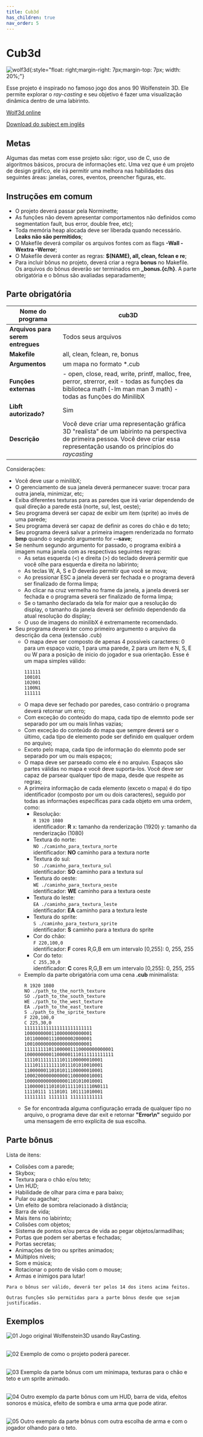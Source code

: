 ```yaml
---
title: Cub3d
has_children: true
nav_order: 5
---
```


# Cub3d

![wolf3d](/images/wolfen.gif){:style="float: right;margin-right: 7px;margin-top: 7px; width: 20%;"}

Esse projeto é inspirado no famoso jogo dos anos 90 Wolfenstein 3D. Ele permite explorar o _ray-casting_ e seu objetivo é fazer uma visualização dinâmica dentro de uma labirinto.

[Wolf3d online](http://users.atw.hu/wolf3d/)

[Download do subject em inglês](cub3d.pdf)

## Metas

Algumas das metas com esse projeto são: rigor, uso de C, uso de algoritmos básicos, procura de informações etc. Uma vez que é um projeto de design gráfico, ele irá permitir uma melhora nas habilidades das seguintes áreas: janelas, cores, eventos, preencher figuras, etc.

## Instruções em comum

- O projeto deverá passar pela Norminette;
- As funções não devem apresentar comportamentos não definidos como segmentation fault, bus error, double free, etc);
- Toda memória heap alocada deve ser liberada quando necessário. **Leaks não são permitidos**;
- O Makefile deverá compilar os arquivos fontes com as flags **-Wall -Wextra -Werror**;
- O Makefile deverá conter as regras: **$(NAME), all, clean, fclean e re**;
- Para incluir bônus no projeto, deverá criar a regra **bonus** no Makefile. Os arquivos do bônus deverão ser terminados em **_bonus.{c/h}**. A parte obrigatória e o bônus são avaliadas separadamente;


## Parte obrigatória

| Nome do programa | cub3D |
|-|-|
| **Arquivos para serem entregues** | Todos seus arquivos |
| **Makefile** | all, clean, fclean, re, bonus |
| **Argumentos** | um mapa no formato *.cub |
| **Funções externas** | - open, close, read, write, printf, malloc, free, perror, strerror, exit - todas as funções da biblioteca math (-lm man man 3 math) - todas as funções do MinilibX |
| **Libft autorizado?** | Sim |
| **Descrição** | Você deve criar uma representação gráfica 3D "realista" de um labirinto na perspectiva de primeira pessoa. Você deve criar essa representação usando os princípios do _raycasting_ |

Considerações:
- Você deve usar o minilibX;
- O gerenciamento de sua janela deverá permanecer suave: trocar para outra janela, minimizar, etc;
- Exiba diferentes texturas para as paredes que irá variar dependendo de qual direção a parede está (norte, sul, lest, oeste);
- Seu programa deverá ser capaz de exibir um item (sprite) ao invés de uma parede;
- Seu programa deverá ser capaz de definir as cores do chão e do teto;
- Seu programa deverá salvar a primeira imagem renderizada no formato **bmp** quando o segundo argumento for **--save**;
- Se nenhum segundo argumento for passado, o programa exibirá a imagem numa janela com as respectivas seguintes regras:
    - As setas esquerda (<) e direita (>) do teclado deverá permitir que você olhe para esquerda e direita no labirinto;
    - As teclas W, A, S e D deverão permitir que você se mova;
    - Ao pressionar ESC a janela deverá ser fechada e o programa deverá ser finalizado de forma limpa;
    - Ao clicar na cruz vermelha no frame da janela, a janela deverá ser fechada e o programa severá ser finalizado de forma limpa;
    - Se o tamanho declarado da tela for maior que a resolução do display, o tamanho da janela deverá ser definido dependendo da atual resolução do display;
    - O uso de imagens do minilibX é extremamente recomendado.
- Seu programa deverá ter como primeiro argumento o arquivo da descrição da cena (extensão .cub)
    - O mapa deve ser composto de apenas 4 possíveis caracteres: 0 para um espaço vazio, 1 para uma parede, 2 para um item e N, S, E ou W para a posição de inicio do jogador e sua orientação. Esse é um mapa simples válido:
        ```shell
        111111
        100101
        102001
        1100N1
        111111
        ``` 
    - O mapa deve ser fechado por paredes, caso contrário o programa deverá retornar um erro;
    - Com exceção do conteúdo do mapa, cada tipo de elemnto pode ser separado por um ou mais linhas vazias;
    - Com exceção do conteúdo do mapa que sempre deverá ser o último, cada tipo de elemento pode ser definido em qualquer ordem no arquivo;
    - Exceto pelo mapa, cada tipo de informação do elemnto pode ser separado por um ou mais espaços;
    - O mapa deve ser parseado como ele é no arquivo. Espaços são partes válidas no mapa e você deve suporta-los. Você deve ser capaz de parsear qualquer tipo de mapa, desde que respeite as regras;
    - A primeira informação de cada elemento (exceto o mapa) é do tipo identificador (composto por um ou dois caracteres), seguido por todas as informações específicas para cada objeto em uma ordem, como:
        - Resolução: <br/>
        ```R 1920 1080```<br/>
        identificador: **R**
        x: tamanho da renderização (1920)
        y: tamanho da renderização (1080)
        - Textura do norte:<br/>
        ```NO ./caminho_para_textura_norte```<br/>
        identificador: **NO**
        caminho para a textura norte
        - Textura do sul:<br/>
        ```SO ./caminho_para_textura_sul```<br/>
        identificador: **SO**
        caminho para a textura sul
        - Textura do oeste:<br/>
        ```WE ./caminho_para_textura_oeste```<br/>
        identificador: **WE**
        caminho para a textura oeste
        - Textura do leste:<br/>
        ```EA ./caminho_para_textura_leste```<br/>
        identificador: **EA**
        caminho para a textura leste
        - Textura do sprite:<br/>
        ```S ./caminho_para_textura_sprite```<br/>
        identificador: **S**
        caminho para a textura do sprite
        - Cor do chão:<br/>
        ```F 220,100,0```<br/>
        identificador: **F**
        cores R,G,B em um intervalo [0,255]: 0, 255, 255
        - Cor do teto:<br/>
        ```C 255,30,0```<br/>
        identificador: **C**
        cores R,G,B em um intervalo [0,255]: 0, 255, 255
    - Exemplo da parte obrigatória com uma cena **.cub** minimalista:
        ```shell
        R 1920 1080
        NO ./path_to_the_north_texture
        SO ./path_to_the_south_texture
        WE ./path_to_the_west_texture
        EA ./path_to_the_east_texture
        S ./path_to_the_sprite_texture
        F 220,100,0
        C 225,30,0
        1111111111111111111111111
        1000000000110000000000001
        1011000001110000002000001
        1001000000000000000000001
        111111111011000001110000000000001
        100000000011000001110111111111111
        11110111111111011100000010001
        11110111111111011101010010001
        11000000110101011100000010001
        10002000000000001100000010001
        10000000000000001101010010001
        11000001110101011111011110N0111
        11110111 1110101 101111010001
        11111111 1111111 111111111111
        ```
    - Se for encontrada alguma configuração errada de qualquer tipo no arquivo, o programa deve dar exit e retornar **"Error\n"** seguido por uma mensagem de erro explícita de sua escolha.

## Parte bônus

Lista de itens:
- Colisões com a parede;
- Skybox;
- Textura para o chão e/ou teto;
- Um HUD;
- Habilidade de olhar para cima e para baixo;
- Pular ou agachar;
- Um efeito de sombra relacionado à distância;
- Barra de vida;
- Mais itens no labirinto;
- Colisões com objetos;
- Sistema de pontos e/ou perca de vida ao pegar objetos/armadilhas;
- Portas que podem ser abertas e fechadas;
- Portas secretas;
- Animações de tiro ou sprites animados;
- Múltiplos níveis;
- Som e música;
- Rotacionar o ponto de visão com o mouse;
- Armas e inimigos para lutar!

```
Para o bônus ser válido, deverá ter pelos 14 dos itens acima feitos.
```

```
Outras funções são permitidas para a parte bônus desde que sejam justificadas.
```

## Exemplos

![01](/images/cub3d-1.png)
Jogo original Wolfenstein3D usando RayCasting. <br/><br/>

![02](/images/cub3d-2.png)
Exemplo de como o projeto poderá parecer.<br/><br/>

![03](/images/cub3d-3.png)
Exemplo da parte bônus com um minimapa, texturas para o chão e teto e um sprite animado.<br/><br/>

![04](/images/cub3d-4.png)
Outro exemplo da parte bônus com um HUD, barra de vida, efeitos sonoros e música, efeito de sombra e uma arma que pode atirar.<br/><br/>

![05](/images/cub3d-5.png)
Outro exemplo da parte bônus com outra escolha de arma e com o jogador olhando para o teto.<br/><br/>